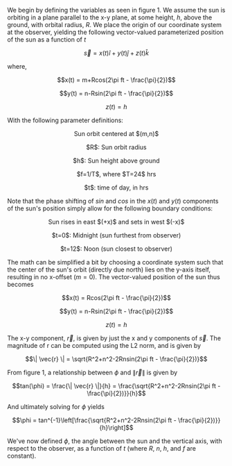 We begin by defining the variables as seen in figure 1. 
We assume the sun is orbiting in a plane parallel to the x-y plane, at some height, $h$, above the ground, with orbital radius, $R$. We place the origin of our coordinate system at the observer, yielding the following vector-valued parameterized position of the sun as a function of $t$

$$\vec{s} = x(t)\hat{i}+y(t)\hat{j}+z(t)\hat{k}$$

where, 

$$x(t) = m+Rcos(2\pi ft - \frac{\pi}{2})$$

$$y(t) = n-Rsin(2\pi ft - \frac{\pi}{2})$$

$$z(t) = h$$


With the following parameter definitions:

<p align=center> Sun orbit centered at $(m,n)$ </p>
<p align=center> $R$: Sun orbit radius </p>
<p align=center> $h$: Sun height above ground </p>
<p align=center> $f=1/T$, where $T=24$ hrs </p>
<p align=center> $t$: time of day, in hrs </p> 

Note that the phase shifting of $sin$ and $cos$ in the $x(t)$ and $y(t)$ components of the sun's position simply allow for the following boundary conditions:

<p align=center> Sun rises in east $(+x)$ and sets in west $(-x)$ </p>
<p align=center> $t=0$: Midnight (sun furthest from observer) </p>
<p align=center> $t=12$: Noon (sun closest to observer) </p>

The math can be simplified a bit by choosing a coordinate system such that the center of the sun's orbit (directly due north) lies on the y-axis itself, resulting in no x-offset $(m=0)$. The vector-valued position of the sun thus becomes

$$x(t) = Rcos(2\pi ft - \frac{\pi}{2})$$

$$y(t) = n-Rsin(2\pi ft - \frac{\pi}{2})$$

$$z(t) = h$$

The x-y component, $\vec{r}$, is given by just the x and y components of $\vec{s}$. The magnitude of r can be computed using the L2 norm, and is given by

$$\| \vec{r} \| = \sqrt{R^2+n^2-2Rnsin(2\pi ft - \frac{\pi}{2})}$$ 

From figure 1, a relationship between $\phi$ and $\| \vec{r} \|$ is given by

$$tan(\phi) = \frac{\| \vec{r} \|}{h} = \frac{\sqrt{R^2+n^2-2Rnsin(2\pi ft - \frac{\pi}{2})}}{h}$$

And ultimately solving for $\phi$ yields

$$\phi = tan^{-1}\left[\frac{\sqrt{R^2+n^2-2Rnsin(2\pi ft - \frac{\pi}{2})}}{h}\right]$$

We've now defined $\phi$, the angle between the sun and the vertical axis, with respect to the observer, as a function of $t$ (where $R$, $n$, $h$, and $f$ are constant).


